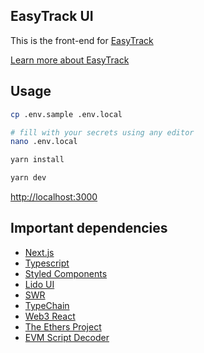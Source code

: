 ## EasyTrack UI

This is the front-end for [EasyTrack](https://github.com/lidofinance/easy-track)

[Learn more about EasyTrack](https://github.com/lidofinance/easy-track/blob/master/specification.md)

## Usage

```bash
cp .env.sample .env.local
```

```bash
# fill with your secrets using any editor
nano .env.local
```

```bash
yarn install
```

```bash
yarn dev
```

[http://localhost:3000](http://localhost:3000)

## Important dependencies

- [Next.js](https://nextjs.org/docs)
- [Typescript](https://www.typescriptlang.org/)
- [Styled Components](https://styled-components.com/)
- [Lido UI](https://github.com/lidofinance/ui)
- [SWR](https://swr.vercel.app)
- [TypeChain](https://github.com/ethereum-ts/Typechain#readme)
- [Web3 React](https://github.com/NoahZinsmeister/web3-react#readme)
- [The Ethers Project](https://github.com/ethers-io/ethers.js/)
- [EVM Script Decoder](https://github.com/lidofinance/evm-script-decoder)
